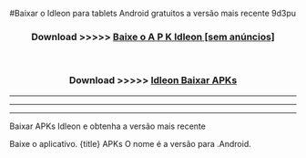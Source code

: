 #Baixar o Idleon   para tablets Android gratuitos a versão mais recente 9d3pu


<div align="center">
<h3>Download >>>>> <a href="https://pt-web.web.app/?pt= Idleon ">Baixe o A P K Idleon  [sem anúncios]</a></h3><br>

<h3>Download >>>>> <a href="https://pt-web.web.app/?pt= Idleon ">Idleon  Baixar APKs</a></h3>
</div>

----------------------------------------------------------

----------------------------------------------------------

----------------------------------------------------------

Baixar APKs Idleon  e obtenha a versão mais recente

Baixe o aplicativo. {title} APKs O nome é a versão para .Android.


